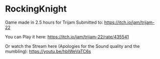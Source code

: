 # RockingKnight
Game made in 2.5 hours for Trijam Submitted to:
https://itch.io/jam/trijam-22

You can Play it here:
https://itch.io/jam/trijam-22/rate/435541

Or watch the Stream here (Apologies for the Sound quality and the mumbling):
https://youtu.be/hbIWeVaTC6s

